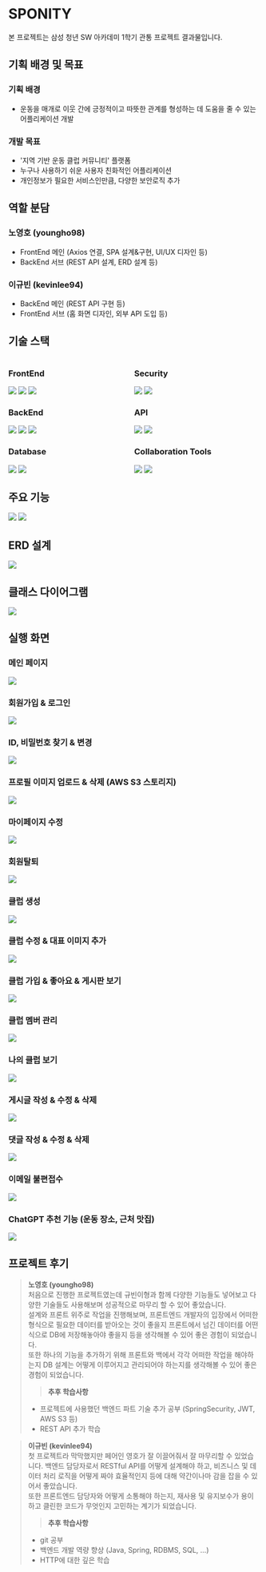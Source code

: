 # SPONITY
본 프로젝트는 삼성 청년 SW 아카데미 1학기 관통 프로젝트 결과물입니다.

## 기획 배경 및 목표
### 기획 배경
- 운동을 매개로 이웃 간에 긍정적이고 따뜻한 관계를 형성하는 데 도움을 줄 수 있는 어플리케이션 개발
### 개발 목표
- '지역 기반 운동 클럽 커뮤니티' 플랫폼
- 누구나 사용하기 쉬운 사용자 친화적인 어플리케이션
- 개인정보가 필요한 서비스인만큼, 다양한 보안로직 추가

## 역할 분담
### 노영호 (youngho98)
- FrontEnd 메인 (Axios 연결, SPA 설계&구현, UI/UX 디자인 등)<br>
- BackEnd 서브 (REST API 설계, ERD 설계 등)
### 이규빈 (kevinlee94)
- BackEnd 메인 (REST API 구현 등)
- FrontEnd 서브 (홈 화면 디자인, 외부 API 도입 등)

## 기술 스택
<div style="display: flex; flex-direction: row;">
<div style="width: 50%; padding-right: 10px;">

### FrontEnd
<img src="https://img.shields.io/badge/JavaScript-F7DF1E?style=flat-square&logo=javascript&logoColor=black">
<img src="https://img.shields.io/badge/Vue.js-4FC08D?style=flat-square&logo=vue.js&logoColor=white">
<img src="https://img.shields.io/badge/Tailwind CSS-06B6D4?style=flat-square&logo=tailwindcss&logoColor=white">

### BackEnd
<img src="https://img.shields.io/badge/Java-007396?style=flat-square&logo=Java&logoColor=white">
<img src="https://img.shields.io/badge/Spring-6DB33F?style=flat-square&logo=Spring&logoColor=white">
<img src="https://img.shields.io/badge/Spring Boot-6DB33F?style=flat-square&logo=SpringBoot&logoColor=white">

### Database
<img src="https://img.shields.io/badge/MySQL-4479A1?style=flat-square&logo=MySQL&logoColor=white">
<img src="https://img.shields.io/badge/Amazon S3-569A31?style=flat-square&logo=AmazonS3&logoColor=white">

</div>
<div style="width: 50%; padding-right: 10px;">

### Security
<img src="https://img.shields.io/badge/Spring Security-6DB33F?style=flat-square&logo=SpringSecurity&logoColor=white">
<img src="https://img.shields.io/badge/JSON Web Tokens-000000?style=flat-square&logo=JSONWebTokens&logoColor=white">

### API
<img src="https://img.shields.io/badge/ChatGPT-412991?style=flat-square&logo=OpenAI&logoColor=white">
<img src="https://img.shields.io/badge/KakaoMap-FFCD00?style=flat-square&logo=kakao&logoColor=black">

### Collaboration Tools
<img src="https://img.shields.io/badge/GitHub-181717?style=flat-square&logo=GitHub&logoColor=white">
<img src="https://img.shields.io/badge/Notion-000000?style=flat-square&logo=Notion&logoColor=white">

</div>
</div>

## 주요 기능
<img src="./assets/주요기능1.png">
<img src="./assets/주요기능2.png">

## ERD 설계
<img src="./assets/er-diagram.png" />

## 클래스 다이어그램
<img src="./assets/class-diagram.png" />

## 실행 화면

### 메인 페이지
<img src="./assets/gif/메인페이지.gif" />

### 회원가입 & 로그인
<img src="./assets/gif/회원가입&로그인.gif" />

### ID, 비밀번호 찾기 & 변경
<img src="./assets/gif/ID,PW찾기&변경.gif" />

### 프로필 이미지 업로드 & 삭제 (AWS S3 스토리지)
<img src="./assets/gif/프로필이미지 업로드&삭제.gif" />

### 마이페이지 수정
<img src="./assets/gif/마이페이지수정.gif" />

### 회원탈퇴
<img src="./assets/gif/회원탈퇴.gif" />

### 클럽 생성
<img src="./assets/gif/클럽생성.gif" />

### 클럽 수정 & 대표 이미지 추가
<img src="./assets/gif/클럽수정&이미지추가.gif" />

### 클럽 가입 & 좋아요 & 게시판 보기
<img src="./assets/gif/클럽가입&좋아요&게시판.gif" />

### 클럽 멤버 관리
<img src="./assets/gif/클럽멤버관리.gif" />

### 나의 클럽 보기
<img src="./assets/gif/나의클럽보기.gif" />

### 게시글 작성 & 수정 & 삭제
<img src="./assets/gif/게시글 작성&수정&삭제.gif" />

### 댓글 작성 & 수정 & 삭제
<img src="./assets/gif/댓글 작성&수정&삭제.gif" />

### 이메일 불편접수
<img src="./assets/gif/이메일불편접수.gif" />

### ChatGPT 추천 기능 (운동 장소, 근처 맛집)
<img src="./assets/gif/GPT추천기능.gif" />

## 프로젝트 후기

> **노영호 (youngho98)** <br>
처음으로 진행한 프로젝트였는데 규빈이형과 함께 다양한 기능들도 넣어보고 다양한 기술들도 사용해보며 성공적으로 마무리 할 수 있어 좋았습니다.<br>
설계와 프론트 위주로 작업을 진행해보며, 프론트엔드 개발자의 입장에서 어떠한 형식으로 필요한 데이터를 받아오는 것이 좋을지 프론트에서 넘긴 데이터를 어떤식으로 DB에 저장해놓아야 좋을지 등을 생각해볼 수 있어 좋은 경험이 되었습니다.<br>
또한 하나의 기능을 추가하기 위해 프론트와 백에서 각각 어떠한 작업을 해야하는지 DB 설계는 어떻게 이루어지고 관리되어야 하는지를 생각해볼 수 있어 좋은 경험이 되었습니다.<br>
>> **추후 학습사항** <br>
>- 프로젝트에 사용했던 백엔드 파트 기술 추가 공부 (SpringSecurity, JWT, AWS S3 등)
>- REST API 추가 학습

> **이규빈 (kevinlee94)** <br>
첫 프로젝트라 막막했지만 페어인 영호가 잘 이끌어줘서 잘 마무리할 수 있었습니다. 
백엔드 담당자로서 RESTful API를 어떻게 설계해야 하고, 비즈니스 및 데이터 처리 로직을 어떻게 짜야 효율적인지 등에 대해 약간이나마 감을 잡을 수 있어서 좋았습니다.<br> 
또한 프론트엔드 담당자와 어떻게 소통해야 하는지, 재사용 및 유지보수가 용이하고 클린한 코드가 무엇인지 고민하는 계기가 되었습니다.<br>
>> **추후 학습사항** <br>
>- git 공부
>- 백엔드 개발 역량 향상 (Java, Spring, RDBMS, SQL, ...)
>- HTTP에 대한 깊은 학습